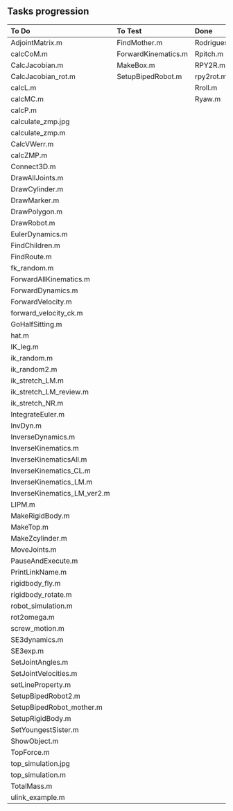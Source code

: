 ## Tasks progression
| To Do    | To Test  | Done     |
| :---     | :---     | :---     |
| AdjointMatrix.m | FindMother.m | Rodrigues.m |
| calcCoM.m | ForwardKinematics.m | Rpitch.m |
| CalcJacobian.m | MakeBox.m | RPY2R.m |
| CalcJacobian_rot.m | SetupBipedRobot.m | rpy2rot.m |
| calcL.m |  | Rroll.m |
| calcMC.m |  | Ryaw.m |
| calcP.m |  |  |
| calculate_zmp.jpg |  |  |
| calculate_zmp.m |  |  |
| CalcVWerr.m |  |  |
| calcZMP.m |  |  |
| Connect3D.m |  |  |
| DrawAllJoints.m |  |  |
| DrawCylinder.m |  |  |
| DrawMarker.m |  |  |
| DrawPolygon.m |  |  |
| DrawRobot.m |  |  |
| EulerDynamics.m |  |  |
| FindChildren.m |  |  |
| FindRoute.m |  |  |
| fk_random.m |  |  |
| ForwardAllKinematics.m |  |  |
| ForwardDynamics.m |  |  |
| ForwardVelocity.m |  |  |
| forward_velocity_ck.m |  |  |
| GoHalfSitting.m |  |  |
| hat.m |  |  |
| IK_leg.m |  |  |
| ik_random.m |  |  |
| ik_random2.m |  |  |
| ik_stretch_LM.m |  |  |
| ik_stretch_LM_review.m |  |  |
| ik_stretch_NR.m |  |  |
| IntegrateEuler.m |  |  |
| InvDyn.m |  |  |
| InverseDynamics.m |  |  |
| InverseKinematics.m |  |  |
| InverseKinematicsAll.m |  |  |
| InverseKinematics_CL.m |  |  |
| InverseKinematics_LM.m |  |  |
| InverseKinematics_LM_ver2.m |  |  |
| LIPM.m |  |  |
| MakeRigidBody.m |  |  |
| MakeTop.m |  |  |
| MakeZcylinder.m |  |  |
| MoveJoints.m |  |  |
| PauseAndExecute.m |  |  |
| PrintLinkName.m |  |  |
| rigidbody_fly.m |  |  |
| rigidbody_rotate.m |  |  |
| robot_simulation.m |  |  |
| rot2omega.m |  |  |
| screw_motion.m |  |  |
| SE3dynamics.m |  |  |
| SE3exp.m |  |  |
| SetJointAngles.m |  |  |
| SetJointVelocities.m |  |  |
| setLineProperty.m |  |  |
| SetupBipedRobot2.m |  |  |
| SetupBipedRobot_mother.m |  |  |
| SetupRigidBody.m |  |  |
| SetYoungestSister.m |  |  |
| ShowObject.m |  |  |
| TopForce.m |  |  |
| top_simulation.jpg |  |  |
| top_simulation.m |  |  |
| TotalMass.m |  |  |
| ulink_example.m |  |  |
